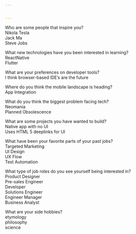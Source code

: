 ```yaml
---


---
```


<p>Who are some people that inspire you?<br>
Nikola Tesla<br>
Jack Ma<br>
Steve Jobs</p>
<p>What new technologies have you been interested in learning?<br>
ReactNative<br>
Flutter</p>
<p>What are your preferences on developer tools?<br>
I think browser-based IDE’s are the future</p>
<p>Where do you think the mobile landscape is heading?<br>
App Integration</p>
<p>What do you think the biggest problem facing tech?<br>
Neomania<br>
Planned Obsolescence</p>
<p>What are some projects you have wanted to build?<br>
Native app with no UI<br>
Uses HTML 5 deeplinks for UI</p>
<p>What have been your favorite parts of your past jobs?<br>
Targeted Marketing<br>
UI Design<br>
UX Flow<br>
Test Automation</p>
<p>What type of job roles do you see yourself being interested in?<br>
Product Designer<br>
Pre-sales Engineer<br>
Developer<br>
Solutions Engineer<br>
Engineer Manager<br>
Business Analyst</p>
<p>What are your side hobbies?<br>
etymology<br>
philosophy<br>
science</p>

